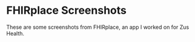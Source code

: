 # FHIRplace Screenshots

These are some screenshots from FHIRplace, an app I worked on for Zus Health. 
